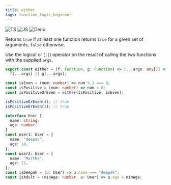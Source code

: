 ```yaml
---
title: either
tags: function,logic,beginner
---
```


![TS](https://img.shields.io/badge/supports-typescript-blue.svg?style=flat-square)
![JS](https://img.shields.io/badge/supports-javascript-yellow.svg?style=flat-square)
![Deno](https://img.shields.io/badge/supports-deno-green.svg?style=flat-square)

Returns `true` if at least one function returns `true` for a given set of arguments, `false` otherwise.

Use the logical or (`||`) operator on the result of calling the two functions with the supplied `args`.

```ts
export const either = (f: Function, g: Function) => (...args: any[]) =>
  f(...args) || g(...args);
```

```ts
const isEven = (num: number) => num % 2 === 0;
const isPositive = (num: number) => num > 0;
const isPositiveOrEven = either(isPositive, isEven);

isPositiveOrEven(4); // true
isPositiveOrEven(3); // true

interface User {
  name: string;
  age: number;
}
const user1: User = {
  name: "deepak",
  age: 18,
};
const user2: User = {
  name: "Martha",
  age: 21,
};
const isDeepak = (u: User) => u.name === "deepak";
const isAdult = (minAge: number, u: User) => u.age > minAge;
```
